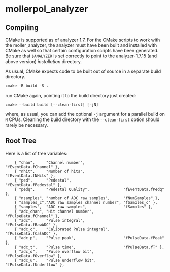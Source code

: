 mollerpol_analyzer
==================

Compiling
---------

CMake is supported as of analyzer 1.7. For the CMake scripts to work with the moller_analyzer,
the analyzer must have been built and installed with CMake as well so that certain
configuration scripts have been generated.
Be sure that ``$ANALYZER`` is set correctly to point to the analyzer-1.7.15 (and above version)
*installation* directory.

As usual, CMake expects code to be built out of source in a separate build directory.

```shell
cmake -B build -S . 
```
run CMake again, pointing it to the build directory just created:

```shell
cmake --build build [--clean-first] [-jN]
```
where, as usual, you can add the optional ``-j`` argument for a parallel build
on ``N`` CPUs. Cleaning the build directory with the ``--clean-first`` option
should rarely be necessary.

Root Tree
---------
Here is a list of tree variables:
```
    { "chan",     "Channel number",                 "fEventData.fChannel" },
    { "nhit",     "Number of hits",                 "fEventData.fNHits" },
    { "ped",      "Pedestal",                       "fEventData.fPedestal" },
    { "pedq",     "Pedestal Quality",               "fEventData.fPedq" },
    { "nsamples", "number of ADC raw samples",      "fNumSamples" },
    { "samples_c","ADC raw samples channel number", "fSamples_c" },
    { "samples",  "ADC raw samples",                "fSamples" },
    { "adc_chan", "Hit channel number",             "fPulseData.fChannel" },
    { "adc",      "Pulse integral",                 "fPulseData.fRawADC" },
    { "adc_c",    "Calibrated Pulse integral",      "fPulseData.fCalADC" },
    { "adc_p",    "Pulse peak",                     "fPulseData.fPeak" },
    { "adc_t",    "Pulse time",                     "fPulseData.fT" },
    { "adc_o",    "Pulse overflow bit",             "fPulseData.fOverflow" },
    { "adc_u",    "Pulse underflow bit",            "fPulseData.fUnderflow" },
```
